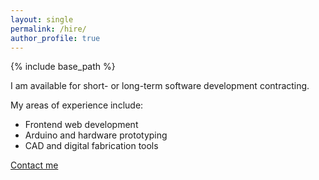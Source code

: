 ```yaml
---
layout: single
permalink: /hire/
author_profile: true
---
```


{% include base_path %}

I am available for short- or long-term software development contracting.

My areas of experience include:

* Frontend web development
* Arduino and hardware prototyping
* CAD and digital fabrication tools

[Contact me](mailto:matt@meshul.am)
